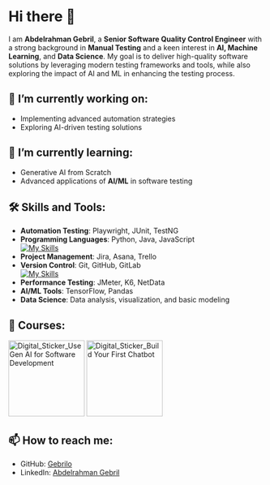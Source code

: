 # Hi there 👋

I am **Abdelrahman Gebril**, a **Senior Software Quality Control Engineer** with a strong background in **Manual Testing** and a keen interest in **AI, Machine Learning**, and **Data Science**. My goal is to deliver high-quality software solutions by leveraging modern testing frameworks and tools, while also exploring the impact of AI and ML in enhancing the testing process.

## 🔭 **I’m currently working on:**
- Implementing advanced automation strategies
- Exploring AI-driven testing solutions

## 🌱 **I’m currently learning:**
- Generative AI from Scratch
- Advanced applications of **AI/ML** in software testing

## 🛠️ **Skills and Tools:**

- **Automation Testing**: Playwright, JUnit, TestNG
- **Programming Languages**: Python, Java, JavaScript  
  [![My Skills](https://skillicons.dev/icons?i=py,java,js,html,css)](https://skillicons.dev)
- **Project Management**: Jira, Asana, Trello  
- **Version Control**: Git, GitHub, GitLab  
  [![My Skills](https://skillicons.dev/icons?i=git,github,gitlab)](https://skillicons.dev)
- **Performance Testing**: JMeter, K6, NetData  
- **AI/ML Tools**: TensorFlow, Pandas
- **Data Science**: Data analysis, visualization, and basic modeling

## 🏫 **Courses:**
<img src="https://github.com/user-attachments/assets/99d985e7-265e-445f-b8ca-c62d64973bbd" alt="Digital_Sticker_Use Gen AI for Software Development" width="150"/>

<img src="https://github.com/user-attachments/assets/b795a0a9-2515-4a94-8d2a-31e75aa7569a" alt="Digital_Sticker_Build Your First Chatbot" width="150"/>



## 📫 **How to reach me:**
- GitHub: [Gebrilo](https://github.com/Gebrilo)
- LinkedIn: [Abdelrahman Gebril](https://www.linkedin.com/in/abdelrahman-mohamed-a699ab195/)


